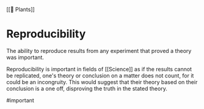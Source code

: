 [[🌱 Plants]]
# Reproducibility
The ability to reproduce results from any experiment that proved a theory was important.
           
Reproducibility is important in fields of [[Science]] as if the results cannot be replicated, one's theory or conclusion on a matter does not count, for it could be an incongruity. This would suggest that their theory based on their conclusion is a one off, disproving the truth in the stated theory.

#important 